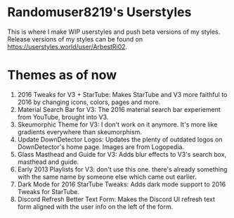 # Randomuser8219's Userstyles
This is where I make WIP userstyles and push beta versions of my styles. Release versions of my styles can be found on https://userstyles.world/user/ArbestRi02.
# Themes as of now
1. 2016 Tweaks for V3 + StarTube: Makes StarTube and V3 more faithful to 2016 by changing icons, colors, pages and more.
3. Material Search Bar for V3: The 2016 material search bar experiement from YouTube, brought into V3.
4. Skeumorphic Theme for V3: I don't work on it anymore. It's more like gradients everywhere than skeumorphism.
5. Update DownDetector Logos: Updates the plenty of outdated logos on DownDetector's home page. Images are from Logopedia.
6. Glass Masthead and Guide for V3: Adds blur effects to V3's search box, masthead and guide.
7. Early 2013 Playlists for V3: don't use this one. there's already something with the same name by someone else which came out earlier.
8. Dark Mode for 2016 StarTube Tweaks: Adds dark mode support to 2016 Tweaks for StarTube.
9. Discord Refresh Better Text Form: Makes the Discord UI refresh text form aligned with the user info on the left of the form.
